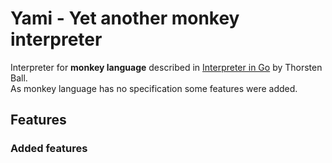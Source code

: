 # Yami - Yet another monkey interpreter

Interpreter for **monkey language** described in [Interpreter in Go](https://interpreterbook.com) by Thorsten Ball.  
As monkey language has no specification some features were added.    

## Features

### Added features









